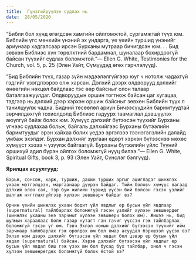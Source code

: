```yaml
---
title:  Гүнзгийрүүлэн судлах нь
date:  28/05/2020
---
```


“Библи бол хүнд өгөгдсөн хамгийн ойлгомжтой, сургамжтай түүх юм. Библийн үгс мөнхийн үнэний эх ундарга, үе үеийн туршид үнэнийг ариунаар хадгалсаар ирсэн Бурханы мутраар бичигдсэн юм. . . Бид зөвхөн Библиэс хүн төрөлхтний бардамнал, шуналаар бохирдоогүй байсан түүхийг судлах боломжтой.”— Ellen G. White, Testimonies for the Church, vol. 5, p. 25 (Элен Уайт, Сүмүүдэд өгөх гэрчлэлүүд).

“Бид Библийн түүх, газар зүйн мэдээлэлгүйгээр юуг ч нотолж чадахгүй гэдгийг үзэгдлээрээ олж харсан. Дэлхий дээрх олдворууд дэлхийг өнөөгийн нөхцөл байдлаас тэс өөр байсныг олон талаар баталгаажуулдаг. Олдворуудын оршин тогтнож байсан цаг хугацаа, тэдгээр нь дэлхий дээр хэрхэн оршиж байсныг зөвхөн Библийн түүх л танилцуулж чадна. Бидний төсөөлөл ариун Бичээсүүдийн баримтуудтай зөрчилдөхгүй тохиолдолд Библиэс гадуурх таамаглал дэвшүүлэх аюулгүй байж болох юм. Хүмүүс дэлхийг бүтээсэн түүхийг Бурханы үгнээс судлахаа больж, байгаль дэлхийгээс Бурханы бүтээлийн баримтуудыг эрэн хайхаа болих үедээ эргэлзээ тээнэгэлзлийн далайд умбаж эхэлдэг. Бурхан дэлхийг зургаан өдөрт хэрхэн бүтээснээ мөхөс хүмүүст хэзээ ч үзүүлж байгаагүй. Бурханы бүтээлийн үйлс Түүний оршихуй адил бүрэн ойлгох боломжгүй нууц билээ.”— Ellen G. White, Spiritual Gifts, book 3, p. 93 (Элен Уайт, Сүнслэг бэлгүүд).

**Ярилцах асуултууд:**

`Барьж, сонсож, харж, туршиж, дахин турших аргыг ашигладаг шинжлэх ухаан мэтгэлцээн, маргаанаар дүүрэн байдаг. Тийм боловч хүмүүс яагаад дэлхий олон сая, тэр бум жилийн туршид үүсэн бий болсон гэсэн үзлийг шалгаж нягтлахгүйгээр хүлээн зөвшөөрч байдаг вэ?`

`Орчин үеийн шинжлэх ухаан бодит үйл явдлыг ер бусын үйл явдлаар (supernatural) тайлбарлах боломжгүй гэсэн үзлийг хүлээн зөвшөөрдөг (шинжлэх ухааны энэ зарчмыг хүлээн зөвшөөрч болох юм). Жишээ нь, бид шулмын хараалаас болж газар нутагт ган гачиг үүссэн гэж тайлбарлах боломжгүй гэсэн үг юм. Гэвч Эхлэл номын дэлхийг бүтээсэн түүхийг ийм зарчмаар тайлбарлах гэж оролдох юм бол ямар асуудал бэрхшээл үүсэх вэ? Эхлэл ном дээрх дэлхийг бүтээсэн үйл явдал бол цэвэр ер бусын үйл явдал (supernatural) байсан. Хэрэв дэлхийг бүтээсэн үйл явдлыг ер бусын үйл явдал биш гэж үзэх юм бол бусад бүх тайлбар, онол ч гэсэн хүлээн зөвшөөрөгдөх боломжгүй болох ёстой вэ?`